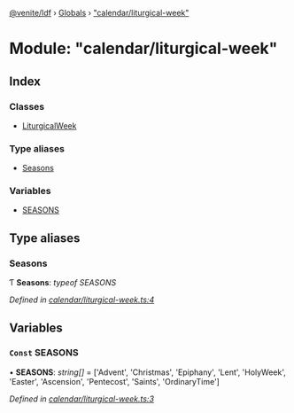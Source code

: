 [@venite/ldf](../README.md) › [Globals](../globals.md) › ["calendar/liturgical-week"](_calendar_liturgical_week_.md)

# Module: "calendar/liturgical-week"

## Index

### Classes

* [LiturgicalWeek](../classes/_calendar_liturgical_week_.liturgicalweek.md)

### Type aliases

* [Seasons](_calendar_liturgical_week_.md#seasons)

### Variables

* [SEASONS](_calendar_liturgical_week_.md#const-seasons)

## Type aliases

###  Seasons

Ƭ **Seasons**: *typeof SEASONS*

*Defined in [calendar/liturgical-week.ts:4](https://github.com/gbj/venite/blob/3dc0c1d/ldf/src/calendar/liturgical-week.ts#L4)*

## Variables

### `Const` SEASONS

• **SEASONS**: *string[]* = ['Advent', 'Christmas', 'Epiphany', 'Lent', 'HolyWeek', 'Easter', 'Ascension', 'Pentecost', 'Saints', 'OrdinaryTime']

*Defined in [calendar/liturgical-week.ts:3](https://github.com/gbj/venite/blob/3dc0c1d/ldf/src/calendar/liturgical-week.ts#L3)*
